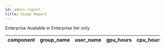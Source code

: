 ```yaml
---
id: admin-report
title: Usage Report
---
```


<div class="ee-only tooltip">Enterprise
  <span class="tooltiptext">Available in Enterprise tier only</span>
</div>

|component|group_name|user_name|gpu_hours|cpu_hours|memory_gb_hours|total_hours|report_date|
|-       |-         |-        |-        |-        |-              |-          |-          |

